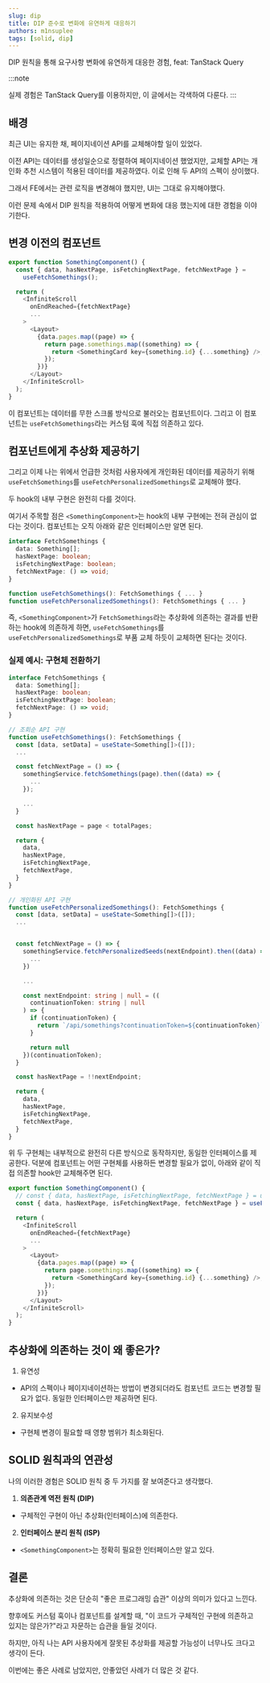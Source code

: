 ```yaml
---
slug: dip
title: DIP 준수로 변화에 유연하게 대응하기
authors: m1nsuplee
tags: [solid, dip]
---
```


DIP 원칙을 통해 요구사항 변화에 유연하게 대응한 경험, feat: TanStack Query

<!--truncate-->

:::note

실제 경험은 TanStack Query를 이용하지만, 이 글에서는 각색하여 다룬다.
:::

## 배경

최근 UI는 유지한 채, 페이지네이션 API를 교체해야할 일이 있었다.

이전 API는 데이터를 생성일순으로 정렬하여 페이지네이션 했었지만, 교체할 API는 개인화 추천 시스템이 적용된 데이터를 제공하였다. 이로 인해 두 API의 스펙이 상이했다.

그래서 FE에서는 관련 로직을 변경해야 했지만, UI는 그대로 유지해야했다.

이런 문제 속에서 DIP 원칙을 적용하여 어떻게 변화에 대응 했는지에 대한 경험을 이야기한다.

## 변경 이전의 컴포넌트

```typescript
export function SomethingComponent() {
  const { data, hasNextPage, isFetchingNextPage, fetchNextPage } =
    useFetchSomethings();

  return (
    <InfiniteScroll
      onEndReached={fetchNextPage}
      ...
    >
      <Layout>
        {data.pages.map((page) => {
          return page.somethings.map((something) => {
            return <SomethingCard key={something.id} {...something} />;
          });
        })}
      </Layout>
    </InfiniteScroll>
  );
}
```

이 컴포넌트는 데이터를 무한 스크롤 방식으로 불러오는 컴포넌트이다. 그리고 이 컴포넌트는 `useFetchSomethings`라는 커스텀 훅에 직접 의존하고 있다.

## 컴포넌트에게 추상화 제공하기

그리고 이제 나는 위에서 언급한 것처럼 사용자에게 개인화된 데이터를 제공하기 위해 `useFetchSomethings`를 `useFetchPersonalizedSomethings`로 교체해야 했다.

두 hook의 내부 구현은 완전히 다를 것이다.

여기서 주목할 점은 `<SomethingComponent>`는 hook의 내부 구현에는 전혀 관심이 없다는 것이다. 컴포넌트는 오직 아래와 같은 인터페이스만 알면 된다.

```typescript
interface FetchSomethings {
  data: Something[];
  hasNextPage: boolean;
  isFetchingNextPage: boolean;
  fetchNextPage: () => void;
}

function useFetchSomethings(): FetchSomethings { ... }
function useFetchPersonalizedSomethings(): FetchSomethings { ... }
```

즉, `<SomethingComponent>`가 `FetchSomethings`라는 추상화에 의존하는 결과를 반환하는 hook에 의존하게 하면, `useFetchSomethings`를 `useFetchPersonalizedSomethings`로 부품 교체 하듯이 교체하면 된다는 것이다.

### 실제 예시: 구현체 전환하기

```typescript
interface FetchSomethings {
  data: Something[];
  hasNextPage: boolean;
  isFetchingNextPage: boolean;
  fetchNextPage: () => void;
}

// 조회순 API 구현
function useFetchSomethings(): FetchSomethings {
  const [data, setData] = useState<Something[]>([]);
  ...

  const fetchNextPage = () => {
    somethingService.fetchSomethings(page).then((data) => {
      ...
    });

    ...
  }

  const hasNextPage = page < totalPages;

  return {
    data,
    hasNextPage,
    isFetchingNextPage,
    fetchNextPage,
  }
}

// 개인화된 API 구현
function useFetchPersonalizedSomethings(): FetchSomethings {
  const [data, setData] = useState<Something[]>([]);
  ...


  const fetchNextPage = () => {
    somethingService.fetchPersonalizedSeeds(nextEndpoint).then((data) => {
      ...
    })

    ...

    const nextEndpoint: string | null = ((
      continuationToken: string | null
    ) => {
      if (continuationToken) {
        return `/api/somethings?continuationToken=${continuationToken}`
      }

      return null
    })(continuationToken);
  }

  const hasNextPage = !!nextEndpoint;

  return {
    data,
    hasNextPage,
    isFetchingNextPage,
    fetchNextPage,
  }
}
```

위 두 구현체는 내부적으로 완전히 다른 방식으로 동작하지만, 동일한 인터페이스를 제공한다. 덕분에 컴포넌트는 어떤 구현체를 사용하든 변경할 필요가 없이, 아래와 같이 직접 의존할 hook만 교체해주면 된다.

```typescript
export function SomethingComponent() {
  // const { data, hasNextPage, isFetchingNextPage, fetchNextPage } = useFetchSomethings();
  const { data, hasNextPage, isFetchingNextPage, fetchNextPage } = useFetchPersonalizedSomethings();

  return (
    <InfiniteScroll
      onEndReached={fetchNextPage}
      ...
    >
      <Layout>
        {data.pages.map((page) => {
          return page.somethings.map((something) => {
            return <SomethingCard key={something.id} {...something} />;
          });
        })}
      </Layout>
    </InfiniteScroll>
  );
}
```

## 추상화에 의존하는 것이 왜 좋은가?

1. 유연성

- API의 스펙이나 페이지네이션하는 방법이 변경되더라도 컴포넌트 코드는 변경할 필요가 없다. 동일한 인터페이스만 제공하면 된다.

2. 유지보수성

- 구현체 변경이 필요할 때 영향 범위가 최소화된다.

## SOLID 원칙과의 연관성

나의 이러한 경험은 SOLID 원칙 중 두 가지를 잘 보여준다고 생각했다.

1. **의존관계 역전 원칙 (DIP)**

- 구체적인 구현이 아닌 추상화(인터페이스)에 의존한다.

2. **인터페이스 분리 원칙 (ISP)**

- `<SomethingComponent>`는 정확히 필요한 인터페이스만 알고 있다.

## 결론

추상화에 의존하는 것은 단순히 "좋은 프로그래밍 습관" 이상의 의미가 있다고 느낀다.

향후에도 커스텀 훅이나 컴포넌트를 설계할 때, "이 코드가 구체적인 구현에 의존하고 있지는 않은가?"라고 자문하는 습관을 들일 것이다.

하지만, 아직 나는 API 사용자에게 잘못된 추상화를 제공할 가능성이 너무나도 크다고 생각이 든다.

이번에는 좋은 사례로 남았지만, 안좋았던 사례가 더 많은 것 같다.
